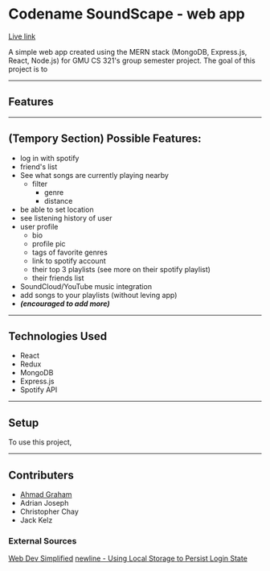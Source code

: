 # Codename SoundScape - web app

[Live link](https://google.com/)

A simple web app created using the MERN stack (MongoDB, Express.js, React, Node.js) for GMU CS 321's group semester project. The goal of this project is to

---

## Features

---

## (Tempory Section) Possible Features:

-   log in with spotify
-   friend's list
-   See what songs are currently playing nearby
    -   filter
        -   genre
        -   distance
-   be able to set location
-   see listening history of user
-   user profile
    -   bio
    -   profile pic
    -   tags of favorite genres
    -   link to spotify account
    -   their top 3 playlists (see more on their spotify playlist)
    -   their friends list
-   SoundCloud/YouTube music integration
- add songs to your playlists (without leving app)
-   _**(encouraged to add more)**_

---

## Technologies Used

-   React
-   Redux
-   MongoDB
-   Express.js
-   Spotify API

---

## Setup

To use this project,

---

## Contributers

-   [Ahmad Graham](https://github.com/agraham02)
-   Adrian Joseph
-   Christopher Chay
-   Jack Kelz

### External Sources
[Web Dev Simplified](https://www.youtube.com/watch?v=Xcet6msf3eE&t=2534s)
[newline - Using Local Storage to Persist Login State](https://www.newline.co/courses/build-a-spotify-connected-app/using-local-storage-to-persist-login-state)
